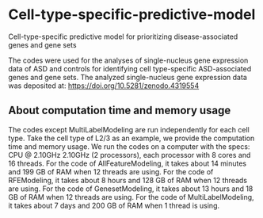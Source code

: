 # Cell-type-specific-predictive-model
Cell-type-specific predictive model for prioritizing disease-associated genes and gene sets

The codes were used for the analyses of single-nucleus gene expression data of ASD and controls for identifying cell type-specific ASD-associated genes and gene sets. The analyzed single-nucleus gene expression data was deposited at: https://doi.org/10.5281/zenodo.4319554

## About computation time and memory usage

The codes except MultiLabelModeling are run independently for each cell type. 
Take the cell type of L2/3 as an example, we provide the computation time and memory usage. We run the codes on a computer with the specs: CPU @ 2.10GHz 2.10GHz (2 processors), each processor with 8 cores and 16 threads.
For the code of AllFeatureModeling, it takes about 14 minutes and 199 GB of RAM when 12 threads are using.
For the code of RFEModeling, it takes about 8 hours and 128 GB of RAM when 12 threads are using.
For the code of GenesetModeling, it takes about 13 hours and 18 GB of RAM when 12 threads are using.
For the code of MultiLabelModeling, it takes about 7 days and 200 GB of RAM when 1 thread is using.
